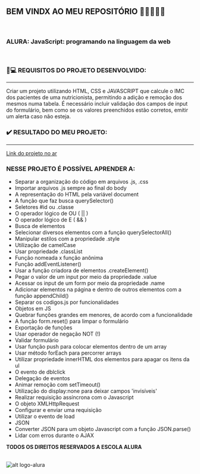 ## BEM VINDX AO MEU REPOSITÓRIO 👩‍💻👩‍💻✨

<br>

### __ALURA: JavaScript: programando na linguagem da web__
<br>


### 📃💻 REQUISITOS DO PROJETO DESENVOLVIDO: 
---

Criar um projeto utilizando HTML, CSS e JAVASCRIPT que calcule o IMC dos pacientes de uma nutricionista, permitindo a adição e remoção dos mesmos numa tabela. É necessário incluir validação dos campos de input do formulário, bem como se os valores preenchidos estão corretos, emitir um alerta caso não esteja. 


### ✔️ RESULTADO DO MEU PROJETO:  
---
[Link do projeto no ar](https://soareslil.github.io/js_web_alura/) 


### NESSE PROJETO É POSSÍVEL APRENDER A:

* Separar a organização do código em arquivos .js, .css
* Importar arquivos .js sempre ao final do body
* A representação do HTML pela variável document
* A função que faz busca querySelector()
* Seletores #id ou .classe
* O operador lógico de OU ( || )
* O operador lógico de E ( && )
* Busca de elementos
* Selecionar diversos elementos com a função querySelectorAll()
* Manipular estilos com a propriedade .style
* Utilização de camelCase
* Usar propriedade .classList
* Função nomeada x função anônima
* Função addEventListener()
* Usar a função criadora de elementos .createElement()
* Pegar o valor de um input por meio da propriedade .value
* Acessar os input de um form por meio da propriedade .name
* Adicionar elementos na página e dentro de outros elementos com a função appendChild()
* Separar os codigos.js por funcionalidades
* Objetos em JS
* Quebrar funções grandes em menores, de acordo com a funcionalidade
* A função form.reset() para limpar o formulário
* Exportação de funções
* Usar operador de negação NOT (!)
* Validar formulário
* Usar função push para colocar elementos dentro de um array
* Usar método forEach para percorrer arrays
* Utilizar propriedade innerHTML dos elementos para apagar os itens da ul
* O evento de dblclick
* Delegação de eventos
* Animar remoção com setTimeout()
* Utilização do display:none para deixar campos 'invisíveis'
* Realizar requisição assíncrona com o Javascript
* O objeto XMLHttpRequest
* Configurar e enviar uma requisição
* Utilizar o evento de load
* JSON
* Converter JSON para um objeto Javascript com a função JSON.parse()
* Lidar com erros durante o AJAX


__TODOS OS DIREITOS RESERVADOS A ESCOLA ALURA__
<br> <br>

![alt logo-alura](https://user-images.githubusercontent.com/78764415/164942657-ed230b69-a019-4784-901b-c12cc009996d.png)
